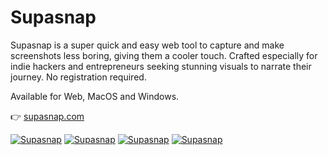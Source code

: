 # Supasnap

Supasnap is a super quick and easy web tool to capture and make screenshots less boring, giving them a cooler touch. Crafted especially for indie hackers and entrepreneurs seeking stunning visuals to narrate their journey. No registration required.

Available for Web, MacOS and Windows.

👉 [supasnap.com](https://supasnap.com)

[![Supasnap](https://supasnap.com/images/app-github/app-github1.jpg)](https://supasnap.com)
[![Supasnap](https://supasnap.com/images/app-github/app-github2.jpg)](https://supasnap.com)
[![Supasnap](https://supasnap.com/images/app-github/app-github4.jpg)](https://supasnap.com)
[![Supasnap](https://supasnap.com/images/app-github/app-github3.jpg)](https://supasnap.com)
